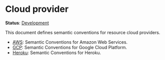 # Cloud provider

**Status**: [Development][DocumentStatus]

This document defines semantic conventions for resource cloud providers.

- [AWS](aws/README.md): Semantic Conventions for Amazon Web Services.
- [GCP](gcp/README.md): Semantic Conventions for Google Cloud Platform.
- [Heroku](heroku.md): Semantic Conventions for Heroku.

[DocumentStatus]: https://opentelemetry.io/docs/specs/otel/document-status
